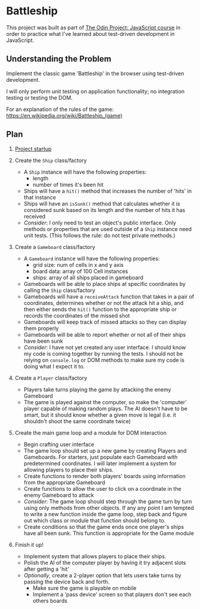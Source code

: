 # Battleship

This project was built as part of <a href="https://www.theodinproject.com/lessons/node-path-javascript-battleship">The Odin Project: JavaScript course</a> in order to practice what I've learned about test-driven development in JavaScript.

## Understanding the Problem

Implement the classic game 'Battleship' in the browser using test-driven development.

I will only perform unit testing on application functionality; no integration testing or testing the DOM.

For an explanation of the rules of the game: https://en.wikipedia.org/wiki/Battleship_(game)

## Plan

1. <a href="https://gist.github.com/matthewaubert/0d52f8d091566bf553491cc88e7e3ccb">Project startup</a>

1. Create the `Ship` class/factory
   - A `Ship` instance will have the following properties:
     - length
     - number of times it's been hit
   - Ships will have a `hit()` method that increases the number of 'hits' in that instance
   - Ships will have an `isSunk()` method that calculates whether it is considered sunk based on its length and the number of hits it has received
   - _Consider_: I only need to test an object's public interface. Only methods or properties that are used outside of a `Ship` instance need unit tests. (This follows the rule: do not test private methods.)

1. Create a `Gameboard` class/factory
   - A `Gameboard` instance will have the following properties:
     - grid size: num of cells in x and y axis
     - board data: array of 100 Cell instances
     - ships: array of all ships placed in gameboard
   - Gameboards will be able to place ships at specific coordinates by calling the `Ship` class/factory
   - Gameboards will have a `receiveAttack` function that takes in a pair of coordinates, determines whether or not the attack hit a ship, and then either sends the `hit()` function to the appropriate ship or records the coordinates of the missed shot
   - Gameboards will keep track of missed attacks so they can display them properly
   - Gameboards will be able to report whether or not all of their ships have been sunk
   - _Consider_: I have not yet created any user interface. I should know my code is coming together by running the tests. I should not be relying on `console.log` or DOM methods to make sure my code is doing what I expect it to.

1. Create a `Player` class/factory
   - Players take turns playing the game by attacking the enemy Gameboard
   - The game is played against the computer, so make the 'computer' player capable of making random plays. The AI doesn't have to be smart, but it should know whether a given move is legal (i.e. it shouldn't shoot the same coordinate twice)

1. Create the main game loop and a module for DOM interaction
   - Begin crafting user interface
   - The game loop should set up a new game by creating Players and Gameboards. For starters, just populate each Gameboard with predetermined coordinates. I will later implement a system for allowing players to place their ships.
   - Create functions to render both players' boards using information from the appropriate Gameboard
   - Create functions to allow the user to click on a coordinate in the enemy Gameboard to attack
   - _Consider_: The game loop should step through the game turn by turn using only methods from other objects. If any any point I am tempted to write a new function inside the game loop, step back and figure out which class or module that function should belong to.
   - Create conditions so that the game ends once one player's ships have all been sunk. This function is appropriate for the Game module

1. Finish it up!
   - Implement system that allows players to place their ships.
   - Polish the AI of the computer player by having it try adjacent slots after getting a 'hit'
   - _Optionally_, create a 2-player option that lets users take turns by passing the device back and forth.
     - Make sure the game is playable on mobile
     - Implement a 'pass device' screen so that players don't see each others boards